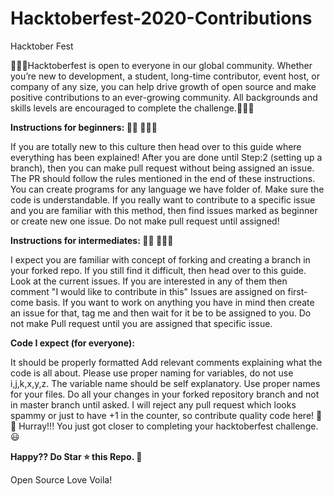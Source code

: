 # Hacktoberfest-2020-Contributions
Hacktober Fest

🙅🏼‍♂️Hacktoberfest is open to everyone in our global community. Whether you’re new to development, a student, long-time contributor, event host, or company of any size, you can help drive growth of open source and make positive contributions to an ever-growing community. All backgrounds and skills levels are encouraged to complete the challenge.🙅🏼‍♂️

**Instructions for beginners: 🙅🏼 🙅🏼‍♂️**

If you are totally new to this culture then head over to this guide where everything has been explained!
After you are done until Step:2 (setting up a branch), then you can make pull request without being assigned an issue. The PR should follow the rules mentioned in the end of these instructions.
You can create programs for any language we have folder of. Make sure the code is understandable.
If you really want to contribute to a specific issue and you are familiar with this method, then find issues marked as beginner or create new one issue. Do not make pull request until assigned!

**Instructions for intermediates: 🙅🏼 🙅🏼‍♂️**

I expect you are familiar with concept of forking and creating a branch in your forked repo. If you still find it difficult, then head over to this guide.
Look at the current issues.
If you are interested in any of them then comment "I would like to contribute in this"
Issues are assigned on first-come basis.
If you want to work on anything you have in mind then create an issue for that, tag me and then wait for it be to be assigned to you.
Do not make Pull request until you are assigned that specific issue.

**Code I expect (for everyone):**

It should be properly formatted
Add relevant comments explaining what the code is all about.
Please use proper naming for variables, do not use i,j,k,x,y,z. The variable name should be self explanatory.
Use proper names for your files.
Do all your changes in your forked repository branch and not in master branch until asked.
I will reject any pull request which looks spammy or just to have +1 in the counter, so contribute quality code here!
👑 👑 Hurray!!! You just got closer to completing your hacktoberfest challenge. 😃

**Happy?? Do Star ⭐ this Repo. 🤩**

  Open Source Love  Voila!
